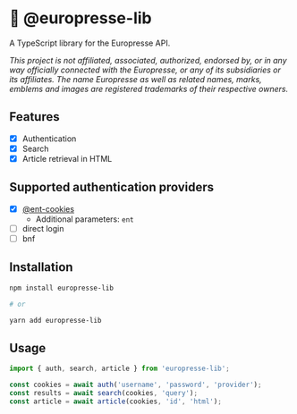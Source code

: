 # 📰 @europresse-lib

A TypeScript library for the Europresse API.

*This project is not affiliated, associated, authorized, endorsed by, or in any way officially connected with the Europresse, or any of its subsidiaries or its affiliates. The name Europresse as well as related names, marks, emblems and images are registered trademarks of their respective owners.*

## Features

- [x] Authentication
- [x] Search
- [x] Article retrieval in HTML

## Supported authentication providers

- [x] [@ent-cookies](https://github.com/ebanDev/ent-cookies)
  - Additional parameters: `ent`
- [ ] direct login
- [ ] bnf

## Installation

```bash
npm install europresse-lib

# or 

yarn add europresse-lib
```

## Usage

```typescript
import { auth, search, article } from 'europresse-lib';

const cookies = await auth('username', 'password', 'provider');
const results = await search(cookies, 'query');
const article = await article(cookies, 'id', 'html');
```
